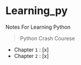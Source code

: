 # Learning_py
Notes For Learning Python

> Python Crash Courese  

- Chapter `1`  :  [x]
- Chapter `2`  :  [x]